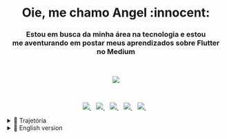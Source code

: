 <h1 align='center'> Oie, me chamo Angel :innocent: </h1>

<h3 align='center'>Estou em busca da minha área na tecnologia e estou<br>
 me aventurando em postar meus aprendizados sobre Flutter no Medium</h3>
<br>
<p align='center'>
  
  <img  src="https://github-readme-stats.vercel.app/api/top-langs/?username=vihangel&layout=compact&theme=radical&langs_count=8">
  
</p>
<br>
<p align='center'>
  
  <a href="https://www.linkedin.com/in/vitoria-angel-silva-130003196/">
    <img src="https://img.shields.io/badge/linkedin-%230077B5.svg?&style=for-the-badge&logo=linkedin&logoColor=white" />
  </a>&nbsp;&nbsp;
  <a href="https://www.instagram.com/vih.angel">
    <img src="https://img.shields.io/badge/instagram-%23E4405F.svg?&style=for-the-badge&logo=instagram&logoColor=white" />
  </a>&nbsp;&nbsp;
    <a href="https://vitoria-angel2002.medium.com">
    <img src="https://img.shields.io/badge/Medium-12100E?style=for-the-badge&logo=medium&logoColor=white" />        
  </a>&nbsp;&nbsp;
  <a href="https://dribbble.com/Vih_Angel">
    <img src="https://img.shields.io/badge/Dribbble-EA4C89?style=for-the-badge&logo=dribbble&logoColor=white" />
  </a>&nbsp;&nbsp;
  <a href="https://www.behance.net/vitoriaangel/">
    <img src="https://img.shields.io/badge/-Behance-blue?style=for-the-badge&logo=behance&logoColor=white" />
  </a>&nbsp;&nbsp;
  
</p>

<details> 
<summary>📃 Trajetória</summary>

## Formação

- 📖 **Engenharia elétrica**\
📆 2021 - 2025\
📍 **Universidade Federal de Mato Grosso** - Cuiabá, Brasil
                                                                                                                                     
- 📖 **Ciência da Computação**\
📆 2021 - 2024\
📍 **Estácio de Sá** - Cuiabá, Brasil                                                                                                                                   
                                                                                                                                     
- 📖 **Biomedicina**\
📆 2021 - 2024\
📍 **UNIC** - Cuiabá, Brasil
 
- 📖 **Ensino Médio Tec. Informática**\
📆 2018 - 2020\
📍 **Instituto Federal de Mato Grosso** - Cuiabá, Brasil  
                                                                                                                                     
## Experiencia
 
 <img align="right" src="https://img.shields.io/badge/Flutter-02569B?style=for-the-badge&logo=flutter&logoColor=white" /> 

 - 👨‍💻 **Flutter Dev**\
📆 2018 - Em andamento\
📍 Beyond - Porto Alegre, Brasil
                                                                                                                                    
<img align="right" src="https://img.shields.io/badge/Behance-0054F7?style=for-the-badge&logo=behance&logoColor=white" />
<img align="right" src="https://img.shields.io/badge/Adobe%20Creative%20Cloud-DA1F26?style=for-the-badge&logo=Adobe%20Creative%20Cloud&logoColor=white" />
<img align="right" src="https://img.shields.io/badge/Microsoft_Office-D83B01?style=for-the-badge&logo=microsoft-office&logoColor=white" />
 
- 👨‍💻 **Freelance | Design**\
📆 2018 - Em andamento\
📍 Cuiabá, Brasil
                                                                                                                                    
<img align="right" src="https://img.shields.io/badge/Flutter-02569B?style=for-the-badge&logo=flutter&logoColor=white" />
<img align="right" src="https://img.shields.io/badge/Figma-F24E1E?style=for-the-badge&logo=figma&logoColor=white" />
<img align="right" src="https://img.shields.io/badge/Arduino_IDE-00979D?style=for-the-badge&logo=arduino&logoColor=white" />
<img align="right" src="https://img.shields.io/badge/Medium-12100E?style=for-the-badge&logo=medium&logoColor=white" />                                                                                                                         

- 👨‍💻 **Projeto de Extensão | Flutter**\
📆 2020 - Em andamento\
📍 **Instituto Federal de Mato Grosso** - Cuiabá, Brasil                                                                                                                                       

<img align="right" src="https://img.shields.io/badge/Discord-7289DA?style=for-the-badge&logo=discord&logoColor=white" />
<img align="right" src="https://img.shields.io/badge/Microsoft_Office-D83B01?style=for-the-badge&logo=microsoft-office&logoColor=white" />
   
- 👨‍💻 **Estágio | Organização de Hackathons**\
📆 09/2020 - 01/2021\
📍 **Shawee** - São Paulo/SP, Brasil

<img align="right" src="https://img.shields.io/badge/C%2B%2B-00599C?style=for-the-badge&logo=c%2B%2B&logoColor=white" />
<img align="right" src="https://img.shields.io/badge/Arduino_IDE-00979D?style=for-the-badge&logo=arduino&logoColor=white" />  

- 👨‍💻 **Bolsita | Monitoria Robótica**\
📆 2019 - 2020\
📍 **Instituto Federal de Mato Grosso** - Cuiabá, Brasil                                                                                                                 
<img align="right" src="https://img.shields.io/badge/Figma-F24E1E?style=for-the-badge&logo=figma&logoColor=white" /> 
<img align="right" src="https://img.shields.io/badge/React_Native-20232A?style=for-the-badge&logo=react&logoColor=61DAFB" />
<img align="right" src="https://img.shields.io/badge/blender-%23F5792A.svg?style=for-the-badge&logo=blender&logoColor=white" /> 
                                                                                                                 
- 👨‍💻 **Projeto de Pesquisa OCTA.MAPS**\
📆 2018 - 2019\
📍 **Instituto Federal de Mato Grosso** - Cuiabá, Brasil
</details>





<details>   
<summary>📃 English version </summary>
<br>
<h1 align='center'> Hey, my name is Angel :innocent: </h1>

<h3 align='center'>I'm looking for a job in technology and I'm<br>
 venturing into posting my Flutter learnings on Medium</h3>
<br>
<p align='center'>
  
  <img src="https://github-readme-stats.vercel.app/api/top-langs/?username=vihangel&layout=compact&theme=radical&langs_count=8">
  
</p>
<br>
<p align='center'>
  
  <a href="https://www.linkedin.com/in/vitoria-angel-silva-130003196/">
    <img src="https://img.shields.io/badge/linkedin-%230077B5.svg?&style=for-the-badge&logo=linkedin&logoColor=white" />
  </a>&nbsp;&nbsp;
  <a href="https://www.instagram.com/vih.angel">
    <img src="https://img.shields.io/badge/instagram-%23E4405F.svg?&style=for-the-badge&logo=instagram&logoColor=white" />
  </a>&nbsp;&nbsp;
    <a href="https://vitoria-angel2002.medium.com">
    <img src="https://img.shields.io/badge/Medium-12100E?style=for-the-badge&logo=medium&logoColor=white" />
  </a>&nbsp;&nbsp;
  <a href="https://dribbble.com/Vih_Angel">
    <img src="https://img.shields.io/badge/Dribbble-EA4C89?style=for-the-badge&logo=dribbble&logoColor=white" />
  </a>&nbsp;&nbsp;
  <a href="https://www.behance.net/victoriaangel/">
    <img src="https://img.shields.io/badge/-Behance-blue?style=for-the-badge&logo=behance&logoColor=white" />
  </a>&nbsp;&nbsp;
  
</p>
  
## Education

- 📖 **Electrical engineering**\
📆 2021 - 2025\
📍 **Federal University of Mato Grosso** - Cuiabá, Brazil
                                                                                                                                     
- 📖 **Computer Science**\
📆 2021 - 2024\
📍 **Estácio de Sá** - Cuiabá, Brazil
                                                                                                                                     
- 📖 **Biomedicine**\
📆 2021 - 2024\
📍 **UNIC** - Cuiabá, Brazil
 
- 📖 **High School Tech. Computing**\
📆 2018 - 2020\
📍 **Federal Institute of Mato Grosso** - Cuiabá, Brazil
                                                                                                                                     
## Experience
 
  <img align="right" src="https://img.shields.io/badge/Flutter-02569B?style=for-the-badge&logo=flutter&logoColor=white" /> 

 - 👨‍💻 **Flutter Dev**\
📆 2018 - In progress\
📍 Beyond - Porto Alegre, Brazil
                                  
<img align="right" src="https://img.shields.io/badge/Behance-0054F7?style=for-the-badge&logo=behance&logoColor=white" />
<img align="right" src="https://img.shields.io/badge/Adobe%20Creative%20Cloud-DA1F26?style=for-the-badge&logo=Adobe%20Creative%20Cloud&logoColor=white" />
<img align="right" src="https://img.shields.io/badge/Microsoft_Office-D83B01?style=for-the-badge&logo=microsoft-office&logoColor=white" />

- 👨‍💻 **Freelance | Design**\
📆 2018 - In progress\
📍 Cuiabá, Brazil

<img align="right" src="https://img.shields.io/badge/Flutter-02569B?style=for-the-badge&logo=flutter&logoColor=white" />
<img align="right" src="https://img.shields.io/badge/Figma-F24E1E?style=for-the-badge&logo=figma&logoColor=white" />
<img align="right" src="https://img.shields.io/badge/Arduino_IDE-00979D?style=for-the-badge&logo=arduino&logoColor=white" />
<img align="right" src="https://img.shields.io/badge/Medium-12100E?style=for-the-badge&logo=medium&logoColor=white" />

- 👨‍💻 **Extension Project | Flutter**\
📆 2020 - In progress\
📍 **Federal Institute of Mato Grosso** - Cuiabá, Brazil

<img align="right" src="https://img.shields.io/badge/Discord-7289DA?style=for-the-badge&logo=discord&logoColor=white" />
<img align="right" src="https://img.shields.io/badge/Microsoft_Office-D83B01?style=for-the-badge&logo=microsoft-office&logoColor=white" />
   
- 👨‍💻 **Internship | Hackathon Organization**\
📆 09/2020 - 01/2021\
📍 **Shawee** - São Paulo/SP, Brazil

<img align="right" src="https://img.shields.io/badge/C%2B%2B-00599C?style=for-the-badge&logo=c%2B%2B&logoColor=white" />
<img align="right" src="https://img.shields.io/badge/Arduino_IDE-00979D?style=for-the-badge&logo=arduino&logoColor=white" />
  
  - 👨‍💻 **Scholarship | Robotic Monitoring**\
📆 2019 - 2020\
📍 **Federal Institute of Mato Grosso** - Cuiabá, Brazil
  
<img align="right" src="https://img.shields.io/badge/Figma-F24E1E?style=for-the-badge&logo=figma&logoColor=white" />
<img align="right" src="https://img.shields.io/badge/React_Native-20232A?style=for-the-badge&logo=react&logoColor=61DAFB" />
<img align="right" src="https://img.shields.io/badge/blender-%23F5792A.svg?style=for-the-badge&logo=blender&logoColor=white" />
                                                                                                                 
- 👨‍💻 **Research Project | OCTA.MAPS**\
📆 2018 - 2019\
📍 **Federal Institute of Mato Grosso** - Cuiabá, Brazil
  
</details>
